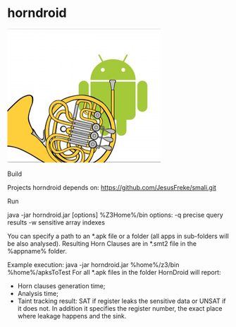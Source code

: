 # horndroid
![logo](/logo.png?raw=true "")

Build

Projects horndroid depends on:
https://github.com/JesusFreke/smali.git

Run

java -jar horndroid.jar [options] %Z3Home%/bin <apk-file>
options:
-q precise query results
-w sensitive array indexes

You can specify a path to an *.apk file or a folder (all apps in sub-folders will be also analysed).
Resulting Horn Clauses are in *.smt2 file in the %appname% folder.

Example execution:
java -jar horndroid.jar %home%/z3/bin %home%/apksToTest
For all *.apk files in the folder HornDroid will report:
- Horn clauses generation time;
- Analysis time;
- Taint tracking result: SAT if register leaks the sensitive data or UNSAT if it does not. In addition it specifies the register number, the exact place where leakage happens and the sink.
